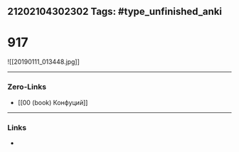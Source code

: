 21202104302302
Tags: #type_unfinished_anki 
---
# 917

![[20190111_013448.jpg]]

---
### Zero-Links
- [[00 (book) Конфуций]]
---
### Links
-